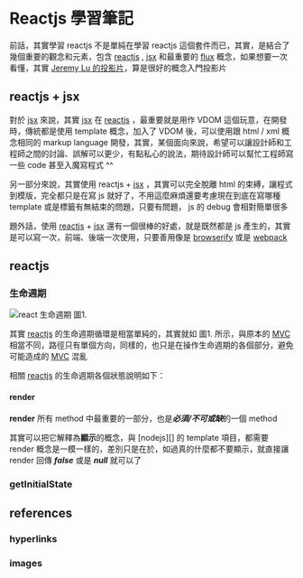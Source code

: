 # Reactjs 學習筆記

前話，其實學習 reactjs 不是單純在學習 reactjs 這個套件而已，其實，是結合了幾個重要的觀念和元素，包含 [reactjs][] , [jsx][] 和最重要的 [flux][] 概念，如果想要一次看懂，其實 [Jeremy Lu 的投影片][]，算是很好的概念入門投影片

## reactjs + jsx

對於 [jsx][] 來說，其實 [jsx][] 在 [reactjs][] ，最重要就是用作 VDOM 這個玩意，在開發時，傳統都是使用 template 概念，加入了 VDOM 後，可以使用跟 html / xml 概念相同的 markup language 開發，其實，某個面向來說，希望可以讓設計師和工程師之間的討論、誤解可以更少，有點私心的說法，期待設計師可以幫忙工程師寫一些 code 甚至入魔寫程式 \^\^

另一部分來說，其實使用 reactjs + [jsx][] ，其實可以完全脫離 html 的束縛，讓程式到模版，完全都只是在寫 js 就好了，不用這麼麻煩還要考慮現在到底在寫哪種 template 或是標籤有無結束的問題，只要有問題， js 的 debug 會相對簡單很多

題外話，使用 [reactjs][] + [jsx][] 還有一個很棒的好處，就是既然都是 js 產生的，其實是可以寫一次，前端、後端一次使用，只要善用像是 [browserify][] 或是 [webpack][]

## reactjs

### 生命週期

![react 生命週期][]
圖1.

其實 [reactjs][] 的生命週期循環是相當單純的，其實就如 圖1. 所示，與原本的 [MVC][] 相當不同，路徑只有單個方向，同樣的，也只是在操作生命週期的各個部分，避免可能造成的 [MVC][] 混亂

相關 [reactjs][] 的生命週期各個狀態說明如下：

#### render

**render** 所有 method 中最重要的一部分，也是***必須/不可或缺***的一個 method

其實可以把它解釋為**顯示**的概念，與 [nodejs][] 的 template 項目，都需要 render 概念是一模一樣的，差別只是在於，如過真的什麼都不要顯示，就直接讓 render 回傳 ***false*** 或是 ***null*** 就可以了

### getInitialState




## references

### hyperlinks
[reactjs]: https://facebook.github.io/react/index.html "reactjs"

[jsx]: https://jsx.github.io/ "jsx"

[flux]: http://facebook.github.io/flux/ "flux"

[Jeremy Lu 的投影片]: https://speakerdeck.com/coodoo/flux-in-action-shi-zhan-jing-yan-fen-xiang "Jeremy Lu 介紹 reactjs 的投影片"

[browserify]: http://browserify.org/ "browserify"

[webpack]: http://webpack.github.io/ "webpack"

[MVC]: http://zh.wikipedia.org/zh-tw/MVC "MVC"

### images

[react 生命週期]: http://facebook.github.io/react/img/blog/flux-diagram.png "react 生命週期"